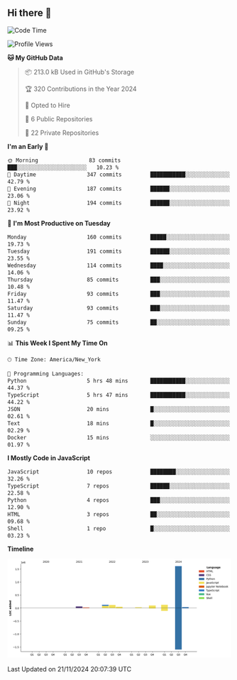 ## Hi there 👋

<!--START_SECTION:waka-->
![Code Time](http://img.shields.io/badge/Code%20Time-116%20hrs%2016%20mins-blue)

![Profile Views](http://img.shields.io/badge/Profile%20Views-18-blue)

**🐱 My GitHub Data** 

> 📦 213.0 kB Used in GitHub's Storage 
 > 
> 🏆 320 Contributions in the Year 2024
 > 
> 💼 Opted to Hire
 > 
> 📜 6 Public Repositories 
 > 
> 🔑 22 Private Repositories 
 > 
**I'm an Early 🐤** 

```text
🌞 Morning                83 commits          ███░░░░░░░░░░░░░░░░░░░░░░   10.23 % 
🌆 Daytime                347 commits         ███████████░░░░░░░░░░░░░░   42.79 % 
🌃 Evening                187 commits         ██████░░░░░░░░░░░░░░░░░░░   23.06 % 
🌙 Night                  194 commits         ██████░░░░░░░░░░░░░░░░░░░   23.92 % 
```
📅 **I'm Most Productive on Tuesday** 

```text
Monday                   160 commits         █████░░░░░░░░░░░░░░░░░░░░   19.73 % 
Tuesday                  191 commits         ██████░░░░░░░░░░░░░░░░░░░   23.55 % 
Wednesday                114 commits         ████░░░░░░░░░░░░░░░░░░░░░   14.06 % 
Thursday                 85 commits          ███░░░░░░░░░░░░░░░░░░░░░░   10.48 % 
Friday                   93 commits          ███░░░░░░░░░░░░░░░░░░░░░░   11.47 % 
Saturday                 93 commits          ███░░░░░░░░░░░░░░░░░░░░░░   11.47 % 
Sunday                   75 commits          ██░░░░░░░░░░░░░░░░░░░░░░░   09.25 % 
```


📊 **This Week I Spent My Time On** 

```text
🕑︎ Time Zone: America/New_York

💬 Programming Languages: 
Python                   5 hrs 48 mins       ███████████░░░░░░░░░░░░░░   44.37 % 
TypeScript               5 hrs 47 mins       ███████████░░░░░░░░░░░░░░   44.22 % 
JSON                     20 mins             █░░░░░░░░░░░░░░░░░░░░░░░░   02.61 % 
Text                     18 mins             █░░░░░░░░░░░░░░░░░░░░░░░░   02.29 % 
Docker                   15 mins             ░░░░░░░░░░░░░░░░░░░░░░░░░   01.97 % 
```

**I Mostly Code in JavaScript** 

```text
JavaScript               10 repos            ████████░░░░░░░░░░░░░░░░░   32.26 % 
TypeScript               7 repos             ██████░░░░░░░░░░░░░░░░░░░   22.58 % 
Python                   4 repos             ███░░░░░░░░░░░░░░░░░░░░░░   12.90 % 
HTML                     3 repos             ██░░░░░░░░░░░░░░░░░░░░░░░   09.68 % 
Shell                    1 repo              █░░░░░░░░░░░░░░░░░░░░░░░░   03.23 % 
```



**Timeline**

![Lines of Code chart](https://raw.githubusercontent.com/dikshithvishnu/dikshithvishnu/main/assets/bar_graph.png)


 Last Updated on 21/11/2024 20:07:39 UTC
<!--END_SECTION:waka-->
